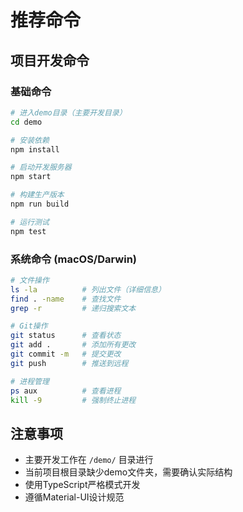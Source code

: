# 推荐命令

## 项目开发命令

### 基础命令
```bash
# 进入demo目录（主要开发目录）
cd demo

# 安装依赖
npm install

# 启动开发服务器
npm start

# 构建生产版本
npm run build

# 运行测试
npm test
```

### 系统命令 (macOS/Darwin)
```bash
# 文件操作
ls -la          # 列出文件（详细信息）
find . -name    # 查找文件
grep -r         # 递归搜索文本

# Git操作
git status      # 查看状态
git add .       # 添加所有更改
git commit -m   # 提交更改
git push        # 推送到远程

# 进程管理
ps aux          # 查看进程
kill -9         # 强制终止进程
```

## 注意事项
- 主要开发工作在 `/demo/` 目录进行
- 当前项目根目录缺少demo文件夹，需要确认实际结构
- 使用TypeScript严格模式开发
- 遵循Material-UI设计规范